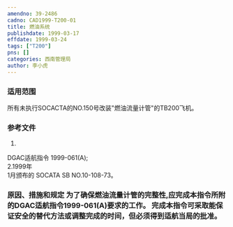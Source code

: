 ```yaml
---
amendno: 39-2486  
cadno: CAD1999-T200-01  
title: 燃油系统  
publishdate: 1999-03-17  
effdate: 1999-03-24  
tags: ["T200"]  
pns: []  
categories: 西南管理局  
author: 李小虎  
---
```

  
### 适用范围  
所有未执行SOCACTA的NO.150号改装"燃油流量计管"的TB200飞机。  
  
<!--more-->  
### 参考文件  
1.  
DGAC适航指令 1999-061(A);  
2.1999年  
1月颁布的 SOCATA SB NO.10-108-73。  
  
### 原因、措施和规定 为了确保燃油流量计管的完整性,应完成本指令所附的DGAC适航指令1999-061(A)要求的工作。 完成本指令可采取能保证安全的替代方法或调整完成的时间，但必须得到适航当局的批准。  
